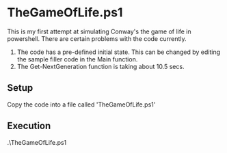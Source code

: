 # TheGameOfLife.ps1
This is my first attempt at simulating Conway's the game of life in powershell.
There are certain problems with the code currently.
1. The code has a pre-defined initial state. This can be changed by editing the 
   sample filler code in the Main function.
2. The Get-NextGeneration function is taking about 10.5 secs.

## Setup
Copy the code into a file called 'TheGameOfLife.ps1'

## Execution
.\TheGameOfLife.ps1